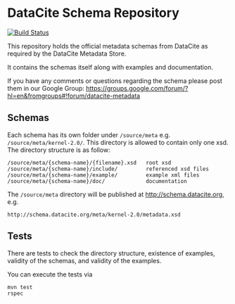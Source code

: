 DataCite Schema Repository
==========================

[![Build Status](https://travis-ci.org/datacite/schema.svg?branch=labs)](https://travis-ci.org/datacite/schema)

This repository holds the official metadata schemas from DataCite as required
by the DataCite Metadata Store.

It contains the schemas itself along with examples and documentation.

If you have any comments or questions regarding the schema please post them in our Google Group:
https://groups.google.com/forum/?hl=en&fromgroups#!forum/datacite-metadata

Schemas
-------

Each schema has its own folder under `/source/meta`
e.g. `/source/meta/kernel-2.0/`. This directory is allowed to contain
only one xsd. The directory structure is as follow:

    /source/meta/{schema-name}/{filename}.xsd   root xsd
    /source/meta/{schema-name}/include/         referenced xsd files
    /source/meta/{schema-name}/example/         example xml files
    /source/meta/{schema-name}/doc/             documentation

The `/source/meta` directory will be published at http://schema.datacite.org, e.g.

    http://schema.datacite.org/meta/kernel-2.0/metadata.xsd

Tests
-----

There are tests to check the directory structure, existence of examples,
validity of the schemas, and validity of the examples.

You can execute the tests via

```shell
mvn test
rspec
```
